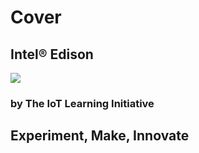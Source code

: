 # Cover

## Intel® Edison

![](http://www.ti.com/lsds/media/images/wireless_connectivity/50BillionThings.png)

### by The IoT Learning Initiative

## **Experiment, Make, Innovate**

